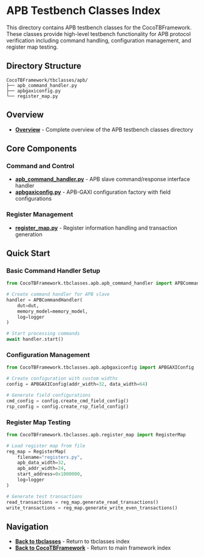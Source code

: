 # APB Testbench Classes Index

This directory contains APB testbench classes for the CocoTBFramework. These classes provide high-level testbench functionality for APB protocol verification including command handling, configuration management, and register map testing.

## Directory Structure

```
CocoTBFramework/tbclasses/apb/
├── apb_command_handler.py
├── apbgaxiconfig.py
└── register_map.py
```

## Overview
- [**Overview**](overview.md) - Complete overview of the APB testbench classes directory

## Core Components

### Command and Control
- [**apb_command_handler.py**](apb_command_handler.md) - APB slave command/response interface handler
- [**apbgaxiconfig.py**](apbgaxiconfig.md) - APB-GAXI configuration factory with field configurations

### Register Management
- [**register_map.py**](register_map.md) - Register information handling and transaction generation

## Quick Start

### Basic Command Handler Setup
```python
from CocoTBFramework.tbclasses.apb.apb_command_handler import APBCommandHandler

# Create command handler for APB slave
handler = APBCommandHandler(
    dut=dut,
    memory_model=memory_model,
    log=logger
)

# Start processing commands
await handler.start()
```

### Configuration Management
```python
from CocoTBFramework.tbclasses.apb.apbgaxiconfig import APBGAXIConfig

# Create configuration with custom widths
config = APBGAXIConfig(addr_width=32, data_width=64)

# Generate field configurations
cmd_config = config.create_cmd_field_config()
rsp_config = config.create_rsp_field_config()
```

### Register Map Testing
```python
from CocoTBFramework.tbclasses.apb.register_map import RegisterMap

# Load register map from file
reg_map = RegisterMap(
    filename="registers.py",
    apb_data_width=32,
    apb_addr_width=24,
    start_address=0x1000000,
    log=logger
)

# Generate test transactions
read_transactions = reg_map.generate_read_transactions()
write_transactions = reg_map.generate_write_even_transactions()
```

## Navigation
- [**Back to tbclasses**](../index.md) - Return to tbclasses index
- [**Back to CocoTBFramework**](../../index.md) - Return to main framework index